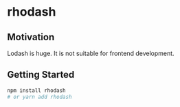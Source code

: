 # rhodash

## Motivation

Lodash is huge. It is not suitable for frontend development.

## Getting Started

```bash
npm install rhodash
# or yarn add rhodash
```

<!--@include: ./parts/comparison.md-->
